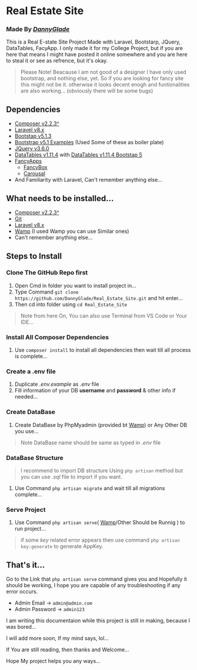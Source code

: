 # Real Estate Site 
### Made By [***DannyGlade***](https://github.com/DannyGlade)
This is a Real E-state Site Project Made with Laravel, Bootstarp, JQuery, DataTables, FacyApp.
I only made it for my College Project, but if you are here that means I might have posted it online somewhere and you are here to steal it or see as refrence, but it's okay.
> Please Note!
> Beacause I am not good of a designer I have only used bootstrap, and nothing else, yet. So if you are looking for fancy site this might not be it. otherwise it looks decent enogh and funtionalities are also working... (obviously there will be some bugs)

## Dependencies
- [Composer v2.2.3^](https://getcomposer.org/download/)
- [Laravel v8.x](https://laravel.com/docs/8.x)
- [Bootstap v5.1.3](https://getbootstrap.com/docs/5.1/getting-started/introduction/)
- [Bootstrap v5.1 Examples](https://getbootstrap.com/docs/5.1/examples/) (Used Some of these as boiler plate)
- [JQuery v3.6.0](https://releases.jquery.com/)
- [DataTables v1.11.4](https://datatables.net/manual/) with [DataTables v1.11.4 Bootstap 5](https://datatables.net/examples/styling/bootstrap5.html)
- [FancyApps](https://fancyapps.com/docs/ui/installation)
  - [FancyBox](https://fancyapps.com/docs/ui/fancybox)
  - [Carousal](https://fancyapps.com/docs/ui/carousel)
- And Familiarity with Laravel, Can't remember anything else...

## What needs to be installed...
- [Composer v2.2.3^](https://getcomposer.org/download/)
- [Git](https://git-scm.com/downloads)
- [Laravel v8.x](https://laravel.com/docs/8.x)
- [Wamp](https://www.wampserver.com/en/) (I used Wamp you can use Similar ones)
- Can't remember anything else...

## Steps to Install
### Clone The GitHub Repo first
1. Open Cmd in folder you want to install project in...
2. Type Command `git clone https://github.com/DannyGlade/Real_Estate_Site.git` and hit enter...
3. Then cd into folder using `cd Real_Estate_Site`
> Note from here On, You can also use Terminal from VS Code or Your IDE...

### Install All Composer Dependencies
1. Use `composer install` to install all dependencies then wait till all process is complete...

### Create a .env file
1. Duplicate *.env.example* as *.env* file
2. Fill information of your DB **username** and **password** & other info if needed...

### Create DataBase
1. Create DataBase by PhpMyadmin (provided bt [Wamp](https://www.wampserver.com/en/)) or Any Other DB you use...
> Note DataBase name should be same as typed in *.env* file
### DataBase Structure
> I recommend to import DB structure Using `php artisan` method but you can use *.sql* file to import if you want.
1. Use Command `php artisan migrate` and wait till all migrations complete...

### Serve Project
1. Use Command `php artisan serve`( [Wamp](https://www.wampserver.com/en/)/Other Should be Runnig ) to run project...
> if some *key* related error appears then use command `php artisan key:generate` to generate AppKey.

## That's it...
Go to the Link that `php artisan serve` command gives you and Hopefully it should be working, I hope you are capable of any troubleshooting if any error occurs.

- Admin Email -> `admin@admin.com`
- Admin Password -> `admin123`

I am writing this documentaion while this project is still in making, because I was bored...

I will add more soon, If my mind says, lol...

If You are still reading, then thanks and Welcome...

Hope My project helps you any ways...

